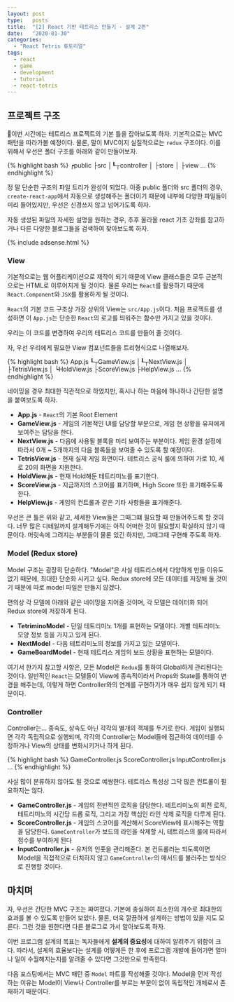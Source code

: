 ```yaml
---
layout: post
type:   posts
title:  "[2] React 기반 테트리스 만들기 - 설계 2편"
date:   "2020-01-30"
categories:
  - "React Tetris 튜토리얼"
tags:
  - react
  - game
  - development
  - tutorial
  - react-tetris
---
```


## 프로젝트 구조

이번 시간에는 테트리스 프로젝트의 기본 틀을 잡아보도록 하자. 기본적으로는 MVC 패턴을 따라가볼 예정이다. 물론, 말이 MVC이지 실질적으로는 <code>redux</code> 구조이다. 이를 위해서 우선은 폴더 구조를 아래와 같이 만들어보자.

{% highlight bash %}
┍public
├src
│┖┬controller
│ ├store
│ ├view
...
{% endhighlight %}

정 말 단순한 구조의 파일 트리가 완성이 되었다. 이중 public 폴더와 src 폴더의 경우, <code>create-react-app</code>에서 자동으로 생성해주는 폴더이기 때문에 내부에 다양한 파일들이 미리 들어있지만, 우선은 신경쓰지 않고 넘어가도록 하자.

자동 생성된 파일의 자세한 설명을 원하는 경우, 추후 올라올 react 기초 강좌를 참고하거나 다른 다양한 블로그들을 검색하여 찾아보도록 하자.

{% include adsense.html %}

### View
기본적으로는 웹 어플리케이션으로 제작이 되기 때문에 View 클래스들은 모두 근본적으로는 HTML로 이루어지게 될 것이다. 물론 우리는 <code>React</code>를 활용하기 때문에 <code>React.Component</code>와 <code>JSX</code>를 활용하게 될 것이다.

<code>React</code>의 기본 코드 구조상 가장 상위의 View는 <code>src/App.js</code>이다. 처음 프로젝트를 생성하면 이 <code>App.js</code>는 단순한 <code>React</code>의 로고를 띄워주는 함수만 가지고 있을 것이다.

우리는 이 코드를 변경하여 우리의 테트리스 코드를 만들어 줄 것이다.

자, 우선 우리에게 필요한 View 컴포넌트들을 트리형식으로 나열해보자.

{% highlight bash %}
App.js
┖┬GameView.js
 │┖┬NextView.js
 │ ├TetrisView.js
 │ ┕HoldView.js
 ├ScoreView.js
 ├HelpView.js
...
{% endhighlight %}

네이밍을 경우 최대한 직관적으로 하였지만, 혹시나 하는 마음에 하나하나 간단한 설명을 붙여보도록 하자.

* **App.js** - <code>React</code>의 기본 Root Element
* **GameView.js** - 게임의 기본적인 UI를 담당할 부분으로, 게임 현 상황을 유저에게 보여주는 담당을 한다.
* **NextView.js** - 다음에 사용될 블록을 미리 보여주는 부분이다. 게임 환경 설정에 따라서 0개 ~ 5개까지의 다음 블록들을 보여줄 수 있도록 할 예정이다.
* **TetrisView.js** - 현재 실제 게임 화면이다. 테트리스 공식 룰에 의하여 가로 10, 세로 20의 화면을 지원한다.
* **HoldView.js** - 현재 Hold해둔 테트리미노를 표기한다.
* **ScoreView.js** - 지금까지의 스코어를 표기하며, High Score 또한 표기해주도록 한다.
* **HelpView.js** - 게임의 컨트롤과 같은 기타 사항들을 표기해준다.

우선은 큰 틀은 위와 같고, 세세한 View들은 그때그떄 필요할 때 만들어주도록 할 것이다. 너무 많은 디테일까지 설계해두기에는 아직 어떠한 것이 필요할지 확실하지 않기 때문이다. 머릿속에 그려지는 부분들이 물론 있긴 하지만, 그때그때 구현해 주도록 하자.


### Model (Redux store)
Model 구조는 굉장히 단순하다. "Model"은 사실 테트리스에서 다양하게 만들 이유도 없기 때문에, 최대한 단순화 시키고 싶다. Redux store에 모든 데이터를 저장해 둘 것이기 때문에 따로 model 파일은 만들지 않겠다.

편의상 각 모델에 아래와 같은 네이밍을 지어줄 것이며, 각 모델은 데이터화 되어 Redux store에 저장하게 된다.

* **TetriminoModel** - 단일 테트리미노 1개를 표현하는 모델이다. 개별 테트리미노 모양 정보 등을 가지고 있게 된다.
* **NextModel** - 다음 테트리미노의 정보를 가지고 있는 모델이다.
* **GameBoardModel** - 현재 테트리스 게임의 보드 상황을 표현하는 모델이다.

여기서 한가지 참고할 사항은, 모든 Model은 <code>Redux</code>를 통하여 Global하게 관리된다는 것이다. 일반적인 <code>React</code>는 모델들이 View에 종속적이라서 Props와 State를 통하여 변경을 해주는데, 이렇게 하면 Controller와의 연계를 구현하기가 매우 쉽지 않게 되기 때문이다.


### Controller
Controller는... 종속도, 상속도 아닌 각각의 별개의 객체를 두기로 한다. 게임이 실행되면 각각 독립적으로 실행되며, 각각의 Controller는 Model들에 접근하여 데이터를 수정하거나 View의 상태를 변화시키거나 하게 된다.

{% highlight bash %}
GameController.js
ScoreController.js
InputController.js
...
{% endhighlight %}

사실 많이 분류하지 않아도 될 것으로 예쌍한다. 테트리스 특성상 그닥 많은 컨트롤이 필요하지는 않다.

* **GameController.js** - 게임의 전반적인 로직을 담당한다. 테트리미노의 회전 로직, 테트리미노의 시간당 드롭 로직, 그리고 가장 핵심인 라인 삭제 로직을 다루게 된다.
* **ScoreController.js** - 게임의 스코어를 계산해서 ScoreView에 표시해주는 역할을 담당한다. <code>GameController</code>가 보드의 라인을 삭제할 시, 테트리스의 룰에 따라서 점수를 부여하게 된다
* **InputController.js** - 유저의 인풋을 관리해준다. 본 컨트롤러는 되도록이면 Model을 직접적으로 터치하지 않고 <code>GameController</code>의 메서드를 불러주는 방식으로 진행할 것이다.


## 마치며

자, 우선은 간단한 MVC 구조는 짜여졌다. 기본에 충실하여 최소한의 개수로 최대한의 효과를 볼 수 있도록 만들어 보았다. 물론, 더욱 깔끔하게 설계하는 방법이 있을 지도 모른다. 그런 것을 원한다면 다른 블로그로 가서 알아보도록 하자.

이번 프로그램 설계의 목표는 독자들에게 **설계의 중요성**에 대하여 알려주기 위함이 크다. 따라서, 설계의 효율보다는 설계를 어떻게든 한 후에 프로그램 개발에 들어가면 얼마나 일이 수월해지는지를 알려줄 수 있다면 그것만으로 만족한다.

다음 포스팅에서는 MVC 패턴 중 <code>Model</code> 파트를 작성해줄 것이다. Model을 먼저 작성하는 이유는 Model이 View나 Controller를 부르는 부분이 없이 독립적인 개체로서 존재하기 때문이다.



<!--
Code Highlight
{% highlight ruby %}
def foo
  puts 'foo'
end
{% endhighlight %}
-->